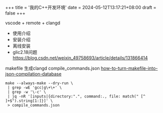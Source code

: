 +++
title = '我的C++开发环境'
date = 2024-05-12T13:17:21+08:00
draft = false
+++

vscode + remote + clangd

- 使用介绍
- 安装介绍
- 离线安装
- glic2.18问题 https://blog.csdn.net/weixin_49758693/article/details/131866414


makefile 生成clangd compile_commands.json [how-to-turn-makefile-into-json-compilation-database](https://stackoverflow.com/questions/21134120/how-to-turn-makefile-into-json-compilation-database)
```
make --always-make --dry-run \
 | grep -wE 'gcc|g\+\+' \
 | grep -w '\-c' \
 | jq -nR '[inputs|{directory:".", command:., file: match(" [^ ]+$").string[1:]}]' \
 > compile_commands.json
```